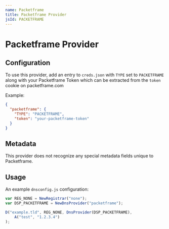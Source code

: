 ```yaml
---
name: Packetframe
title: Packetframe Provider
jsId: PACKETFRAME
---
```

# Packetframe Provider

## Configuration

To use this provider, add an entry to `creds.json` with `TYPE` set to `PACKETFRAME`
along with your Packetframe Token which can be extracted from the `token` cookie on packetframe.com

Example:

```json
{
  "packetframe": {
    "TYPE": "PACKETFRAME",
    "token": "your-packetframe-token"
  }
}
```

## Metadata
This provider does not recognize any special metadata fields unique to Packetframe.

## Usage
An example `dnsconfig.js` configuration:

```javascript
var REG_NONE = NewRegistrar("none");
var DSP_PACKETFRAME = NewDnsProvider("packetframe");

D("example.tld", REG_NONE, DnsProvider(DSP_PACKETFRAME),
    A("test", "1.2.3.4")
);
```
